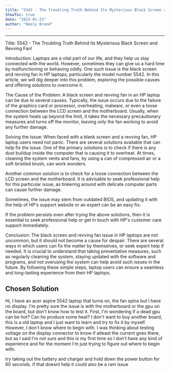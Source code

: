 ```yaml
---
title: "5542 - The Troubling Truth Behind Its Mysterious Black Screen and Revving Fan!"
ShowToc: true 
date: "2023-01-23"
author: "Neely Brand"
---
```

*****
Title: 5542 - The Troubling Truth Behind Its Mysterious Black Screen and Revving Fan!

Introduction: 
Laptops are a vital part of our life, and they help us stay connected with the world. However, sometimes they can give us a hard time by malfunctioning or behaving oddly. One such issue is the black screen and revving fan in HP laptops, particularly the model number 5542. In this article, we will dig deeper into this problem, exploring the possible causes and offering solutions to overcome it.

The Cause of the Problem:
A black screen and revving fan in an HP laptop can be due to several causes. Typically, the issue occurs due to the failure of the graphics card or processor, overheating, malware, or even a loose connection between the LCD screen and the motherboard. Usually, when the system heats up beyond the limit, it takes the necessary precautionary measures and turns off the monitor, leaving only the fan working to avoid any further damage.

Solving the Issue:
When faced with a blank screen and a revving fan, HP laptop users need not panic. There are several solutions available that can help fix the issue. One of the primary solutions is to check if there is any dust buildup inside the computer that is causing it to overheat. At times, cleaning the system vents and fans, by using a can of compressed air or a soft-bristled brush, can work wonders.

Another common solution is to check for a loose connection between the LCD screen and the motherboard. It is advisable to seek professional help for this particular issue, as tinkering around with delicate computer parts can cause further damage.

Sometimes, the issue may stem from outdated BIOS, and updating it with the help of HP's support website or an expert can be an easy fix.

If the problem persists even after trying the above solutions, then it is essential to seek professional help or get in touch with HP's customer care support immediately.

Conclusion:
The black screen and revving fan issue in HP laptops are not uncommon, but it should not become a cause for despair. There are several ways in which users can fix the matter by themselves, or seek expert help if needed. It is crucial to understand that taking preventative measures, such as regularly cleaning the system, staying updated with the software and programs, and not overusing the system can help avoid such issues in the future. By following these simple steps, laptop users can ensure a seamless and long-lasting experience from their HP laptops.


## Chosen Solution
 Hi,
I have an acer aspire 5542 laptop that turns on, the fan spins but I have no display. I'm pretty sure the issue is with the motherboard or the gpu on the board, but don't know how to test it.
First, I'm wondering if a dead gpu can be hot? Can he produce some heat?
I don't want to buy another board, this is a old laptop and I just want to learn and try to fix it by myself. However, I don't know where to begin with.
I was thinking about testing voltage on the display connector to know if atleast the current goes there, but as I said I'm not sure and this is my first time so I don't have any kind of experience and for the moment I'm just trying to figure out where to begin with.

 try taking out the battery and charger and hold down the power button for 60 seconds. if that doesnt help it could also be a ram issue




